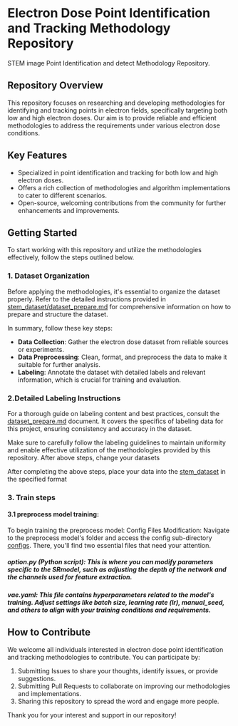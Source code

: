 # Electron Dose Point Identification and Tracking Methodology Repository

STEM image Point Identification and detect Methodology Repository.

## Repository Overview

This repository focuses on researching and developing methodologies for identifying and tracking points in electron fields, specifically targeting both low and high electron doses. Our aim is to provide reliable and efficient methodologies to address the requirements under various electron dose conditions.

## Key Features

- Specialized in point identification and tracking for both low and high electron doses.
- Offers a rich collection of methodologies and algorithm implementations to cater to different scenarios.
- Open-source, welcoming contributions from the community for further enhancements and improvements.

## Getting Started

To start working with this repository and utilize the methodologies effectively, follow the steps outlined below.

### 1. Dataset Organization

Before applying the methodologies, it's essential to organize the dataset properly. Refer to the detailed instructions provided in [stem_dataset/dataset_prepare.md](./stem_dataset/dataset_prepare.md) for comprehensive information on how to prepare and structure the dataset.

In summary, follow these key steps:

- **Data Collection**: Gather the electron dose dataset from reliable sources or experiments.
- **Data Preprocessing**: Clean, format, and preprocess the data to make it suitable for further analysis.
- **Labeling**: Annotate the dataset with detailed labels and relevant information, which is crucial for training and evaluation.

### 2.Detailed Labeling Instructions

For a thorough guide on labeling content and best practices, consult the [dataset_prepare.md](./stem_dataset/dataset_prepare.md) document. It covers the specifics of labeling data for this project, ensuring consistency and accuracy in the dataset.

Make sure to carefully follow the labeling guidelines to maintain uniformity and enable effective utilization of the methodologies provided by this repository.
After above steps, change your datasets 

After completing the above steps, place your data into the [stem_dataset](./stem_dataset/) in the specified format

### 3. Train steps
#### 3.1 preprocess model training: 
To begin training the preprocess model:
Config Files Modification: Navigate to the preprocess model's folder and access the config sub-directory [configs](./preprocess_model/configs). There, you'll find two essential files that need your attention.
##### option.py (Python script): This is where you can modify parameters specific to the SRmodel, such as adjusting the depth of the network and the channels used for feature extraction.
##### vae.yaml: This file contains hyperparameters related to the model's training. Adjust settings like batch size, learning rate (lr), manual_seed, and others to align with your training conditions and requirements.

## How to Contribute

We welcome all individuals interested in electron dose point identification and tracking methodologies to contribute. You can participate by:

1. Submitting Issues to share your thoughts, identify issues, or provide suggestions.
2. Submitting Pull Requests to collaborate on improving our methodologies and implementations.
3. Sharing this repository to spread the word and engage more people.

Thank you for your interest and support in our repository!

